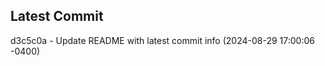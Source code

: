 
## Latest Commit
d3c5c0a - Update README with latest commit info (2024-08-29 17:00:06 -0400) <Yunxi-Zhou>
